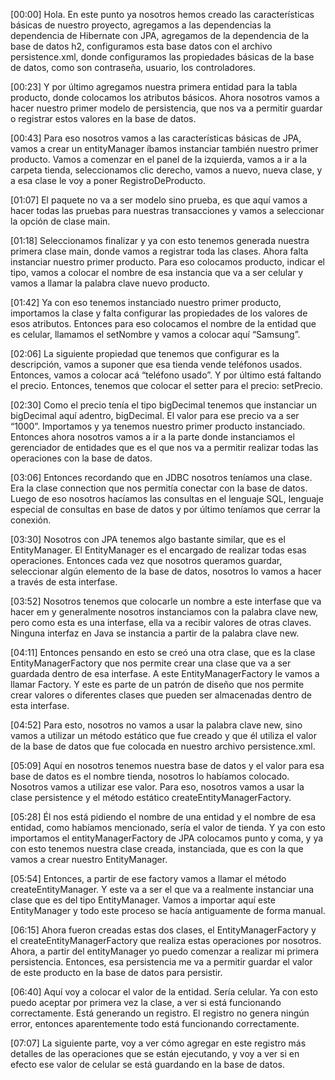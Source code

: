 [00:00] Hola. En este punto ya nosotros hemos creado las características básicas de nuestro proyecto, agregamos a las dependencias la dependencia de Hibernate con JPA, agregamos de la dependencia de la base de datos h2, configuramos esta base datos con el archivo persistence.xml, donde configuramos las propiedades básicas de la base de datos, como son contraseña, usuario, los controladores.

[00:23] Y por último agregamos nuestra primera entidad para la tabla producto, donde colocamos los atributos básicos. Ahora nosotros vamos a hacer nuestro primer modelo de persistencia, que nos va a permitir guardar o registrar estos valores en la base de datos.

[00:43] Para eso nosotros vamos a las características básicas de JPA, vamos a crear un entityManager íbamos instanciar también nuestro primer producto. Vamos a comenzar en el panel de la izquierda, vamos a ir a la carpeta tienda, seleccionamos clic derecho, vamos a nuevo, nueva clase, y a esa clase le voy a poner RegistroDeProducto.

[01:07] El paquete no va a ser modelo sino prueba, es que aquí vamos a hacer todas las pruebas para nuestras transacciones y vamos a seleccionar la opción de clase main.

[01:18] Seleccionamos finalizar y ya con esto tenemos generada nuestra primera clase main, donde vamos a registrar toda las clases. Ahora falta instanciar nuestro primer producto. Para eso colocamos producto, indicar el tipo, vamos a colocar el nombre de esa instancia que va a ser celular y vamos a llamar la palabra clave nuevo producto.

[01:42] Ya con eso tenemos instanciado nuestro primer producto, importamos la clase y falta configurar las propiedades de los valores de esos atributos. Entonces para eso colocamos el nombre de la entidad que es celular, llamamos el setNombre y vamos a colocar aquí “Samsung”.

[02:06] La siguiente propiedad que tenemos que configurar es la descripción, vamos a suponer que esa tienda vende teléfonos usados. Entonces, vamos a colocar acá “teléfono usado”. Y por último está faltando el precio. Entonces, tenemos que colocar el setter para el precio: setPrecio.

[02:30] Como el precio tenía el tipo bigDecimal tenemos que instanciar un bigDecimal aquí adentro, bigDecimal. El valor para ese precio va a ser “1000”. Importamos y ya tenemos nuestro primer producto instanciado. Entonces ahora nosotros vamos a ir a la parte donde instanciamos el gerenciador de entidades que es el que nos va a permitir realizar todas las operaciones con la base de datos.

[03:06] Entonces recordando que en JDBC nosotros teníamos una clase. Era la clase connection que nos permitía conectar con la base de datos. Luego de eso nosotros hacíamos las consultas en el lenguaje SQL, lenguaje especial de consultas en base de datos y por último teníamos que cerrar la conexión.

[03:30] Nosotros con JPA tenemos algo bastante similar, que es el EntityManager. El EntityManager es el encargado de realizar todas esas operaciones. Entonces cada vez que nosotros queramos guardar, seleccionar algún elemento de la base de datos, nosotros lo vamos a hacer a través de esta interfase.

[03:52] Nosotros tenemos que colocarle un nombre a este interfase que va hacer em y generalmente nosotros instanciamos con la palabra clave new, pero como esta es una interfase, ella va a recibir valores de otras claves. Ninguna interfaz en Java se instancia a partir de la palabra clave new.

[04:11] Entonces pensando en esto se creó una otra clase, que es la clase EntityManagerFactory que nos permite crear una clase que va a ser guardada dentro de esa interfase. A este EntityManagerFactory le vamos a llamar Factory. Y este es parte de un patrón de diseño que nos permite crear valores o diferentes clases que pueden ser almacenadas dentro de esta interfase.

[04:52] Para esto, nosotros no vamos a usar la palabra clave new, sino vamos a utilizar un método estático que fue creado y que él utiliza el valor de la base de datos que fue colocada en nuestro archivo persistence.xml.

[05:09] Aquí en nosotros tenemos nuestra base de datos y el valor para esa base de datos es el nombre tienda, nosotros lo habíamos colocado. Nosotros vamos a utilizar ese valor. Para eso, nosotros vamos a usar la clase persistence y el método estático createEntityManagerFactory.

[05:28] Él nos está pidiendo el nombre de una entidad y el nombre de esa entidad, como habíamos mencionado, sería el valor de tienda. Y ya con esto importamos el entityManagerFactory de JPA colocamos punto y coma, y ya con esto tenemos nuestra clase creada, instanciada, que es con la que vamos a crear nuestro EntityManager.

[05:54] Entonces, a partir de ese factory vamos a llamar el método createEntityManager. Y este va a ser el que va a realmente instanciar una clase que es del tipo EntityManager. Vamos a importar aquí este EntityManager y todo este proceso se hacía antiguamente de forma manual.

[06:15] Ahora fueron creadas estas dos clases, el EntityManagerFactory y el createEntityManagerFactory que realiza estas operaciones por nosotros. Ahora, a partir del entityManager yo puedo comenzar a realizar mi primera persistencia. Entonces, esa persistencia me va a permitir guardar el valor de este producto en la base de datos para persistir.

[06:40] Aquí voy a colocar el valor de la entidad. Sería celular. Ya con esto puedo aceptar por primera vez la clase, a ver si está funcionando correctamente. Está generando un registro. El registro no genera ningún error, entonces aparentemente todo está funcionando correctamente.

[07:07] La siguiente parte, voy a ver cómo agregar en este registro más detalles de las operaciones que se están ejecutando, y voy a ver si en efecto ese valor de celular se está guardando en la base de datos.

